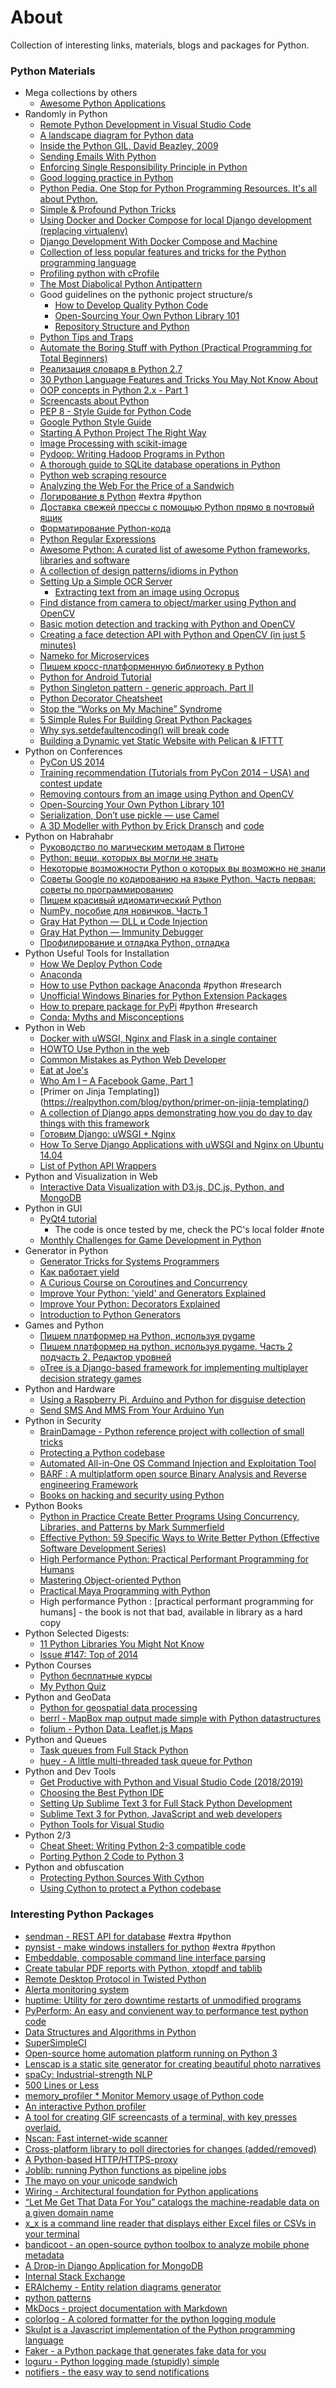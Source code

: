 # About

Collection of interesting links, materials, blogs and packages for Python.

### Python Materials

* Mega collections by others
    - [Awesome Python Applications](https://github.com/mahmoud/awesome-python-applications)
* Randomly in Python
    - [Remote Python Development in Visual Studio Code](https://devblogs.microsoft.com/python/remote-python-development-in-visual-studio-code/)
    - [A landscape diagram for Python data](https://community.ibm.com/community/user/datascience/blogs/paco-nathan/2019/03/12/a-landscape-diagram-for-python-data)
    - [Inside the Python GIL, David Beazley, 2009](http://www.dabeaz.com/python/GIL.pdf)
    - [Sending Emails With Python](https://realpython.com/python-send-email/)
    - [Enforcing Single Responsibility Principle in Python](https://dev.to/wemake-services/enforcing-single-responsibility-principle-in-python-2il8)
    - [Good logging practice in Python](http://victorlin.me/posts/2012/08/26/good-logging-practice-in-python)
    - [Python Pedia. One Stop for Python Programming Resources. It's all about Python.](https://pythonpedia.com/)
    - [Simple & Profound Python Tricks](http://pansop.com/1014/)
    - [Using Docker and Docker Compose for local Django development (replacing virtualenv)](https://www.calazan.com/using-docker-and-docker-compose-for-local-django-development-replacing-virtualenv/)
    - [Django Development With Docker Compose and Machine](https://realpython.com/blog/python/django-development-with-docker-compose-and-machine/)
    - [Collection of less popular features and tricks for the Python programming language](https://github.com/brennerm/PyTricks)
    - [Profiling python with cProfile](https://ymichael.com/2014/03/08/profiling-python-with-cprofile.html)
    - [The Most Diabolical Python Antipattern](https://realpython.com/blog/python/the-most-diabolical-python-antipattern/)
    - Good guidelines on the pythonic project structure/s
        + [How to Develop Quality Python Code](https://districtdatalabs.silvrback.com/how-to-develop-quality-python-code?)
        + [Open-Sourcing Your Own Python Library 101](https://www.endgame.com/blog/open-sourcing-your-own-python-library-101)
        + [Repository Structure and Python](http://www.kennethreitz.org/essays/repository-structure-and-python)
    - [Python Tips and Traps](https://www.airpair.com/python/posts/python-tips-and-traps)
    - [Automate the Boring Stuff with Python (Practical Programming for Total Beginners)](http://automatetheboringstuff.com/)
    - [Реализация словаря в Python 2.7](http://habrahabr.ru/post/247843/)
    - [30 Python Language Features and Tricks You May Not Know About](http://sahandsaba.com/thirty-python-language-features-and-tricks-you-may-not-know.html)
    - [OOP concepts in Python 2.x - Part 1](http://lgiordani.com/blog/2014/03/05/oop-concepts-in-python-2-dot-x-part-1/)
    - [Screencasts about Python](https://www.neckbeardrepublic.com/screencasts/)
    - [PEP 8 - Style Guide for Python Code](https://www.python.org/dev/peps/pep-0008/)
    - [Google Python Style Guide](http://google-styleguide.googlecode.com/svn/trunk/pyguide.html#Naming)
    - [Starting A Python Project The Right Way](http://www.jeffknupp.com/blog/2014/02/04/starting-a-python-project-the-right-way/)
    - [Image Processing with scikit-image](http://blog.yhathq.com/posts/image-processing-with-scikit-image.html)
    - [Pydoop: Writing Hadoop Programs in Python](http://www.drdobbs.com/database/pydoop-writing-hadoop-programs-in-python/240156473)
    - [A thorough guide to SQLite database operations in Python](http://sebastianraschka.com/Articles/2014_sqlite_in_python_tutorial.html)
    - [Python web scraping resource](http://jakeaustwick.me/python-web-scraping-resource/)
    - [Analyzing the Web For the Price of a Sandwich](http://engineeringblog.yelp.com/2015/03/analyzing-the-web-for-the-price-of-a-sandwich.html)
    - [Логирование в Python](http://blog.asmadews.ru/2014/04/python.html) #extra #python
    - [Доставка свежей прессы с помощью Python прямо в почтовый ящик](http://habrahabr.ru/post/150940/)
    - [Форматирование Python-кода](http://habrahabr.ru/post/251531/)
    - [Python Regular Expressions](https://developers.google.com/edu/python/regular-expressions)
    - [Awesome Python: A curated list of awesome Python frameworks, libraries and software](https://github.com/vinta/awesome-python)
    - [A collection of design patterns/idioms in Python](https://github.com/faif/python-patterns)
    - [Setting Up a Simple OCR Server](https://realpython.com/blog/python/setting-up-a-simple-ocr-server/)
        + [Extracting text from an image using Ocropus](http://www.danvk.org/2015/01/09/extracting-text-from-an-image-using-ocropus.html)
    - [Find distance from camera to object/marker using Python and OpenCV](http://www.pyimagesearch.com/2015/01/19/find-distance-camera-objectmarker-using-python-opencv/)
    - [Basic motion detection and tracking with Python and OpenCV](http://www.pyimagesearch.com/2015/05/25/basic-motion-detection-and-tracking-with-python-and-opencv/)
    - [Creating a face detection API with Python and OpenCV (in just 5 minutes)](http://www.pyimagesearch.com/2015/05/11/creating-a-face-detection-api-with-python-and-opencv-in-just-5-minutes/)
    - [Nameko for Microservices](http://lucumr.pocoo.org/2015/4/8/microservices-with-nameko/)
    - [Пишем кросс-платформенную библиотеку в Python](http://habrahabr.ru/company/acronis/blog/)
    - [Python for Android Tutorial ](https://bytedebugger.wordpress.com/2015/01/30/python-for-android-tutorial-6-saving-and-reading-user-data/)
    - [Python Singleton pattern - generic approach. Part II](http://tech.zarmory.com/2015/02/python-singleton-pattern-generic.html?m=1)
    - [Python Decorator Cheatsheet](http://www.pydanny.com/python-decorator-cheatsheet.html)
    - [Stop the “Works on My Machine” Syndrome](http://pythonforengineers.com/stop-the-works-on-my-machine-syndrome/)
    - [5 Simple Rules For Building Great Python Packages](https://axialcorps.com/2013/08/29/5-simple-rules-for-building-great-python-packages/)
    - [Why sys.setdefaultencoding() will break code](https://anonbadger.wordpress.com/2015/06/16/why-sys-setdefaultencoding-will-break-code/)
    - [Building a Dynamic yet Static Website with Pelican & IFTTT](https://joeahand.com/archive/dynamic-site-pelican-ifttt/)
* Python on Conferences
    - [PyCon US 2014](http://pyvideo.org/category/50/pycon-us-2014)
    - [Training recommendation (Tutorials from PyCon 2014 – USA) and contest update](http://www.analyticsvidhya.com/blog/2014/04/training-recommendation-tutorials-pycon-2014-usa/)
    - [Removing contours from an image using Python and OpenCV](http://www.pyimagesearch.com/2015/02/09/removing-contours-image-using-python-opencv/)
    - [Open-Sourcing Your Own Python Library 101](https://www.endgame.com/blog/open-sourcing-your-own-python-library-101)
    - [Serialization, Don’t use pickle — use Camel](https://eev.ee/blog/2015/10/15/dont-use-pickle-use-camel/)
    - [A 3D Modeller with Python by Erick Dransch](http://aosabook.org/en/500L/a-3d-modeller.html) and [code](https://github.com/aosabook/500lines/tree/master/modeller)
* Python on Habrahabr
    - [Руководство по магическим методам в Питоне](http://habrahabr.ru/post/186608/)
    - [Python: вещи, которых вы могли не знать](http://habrahabr.ru/post/207988/)
    - [Некоторые возможности Python о которых вы возможно не знали](http://habrahabr.ru/post/196382/)
    - [Советы Google по кодированию на языке Python. Часть первая: советы по программированию](http://habrahabr.ru/post/179271/)
    - [Пишем красивый идиоматический Python](http://habrahabr.ru/post/204476/)
    - [NumPy, пособие для новичков. Часть 1](http://habrahabr.ru/post/121031/)
    - [Gray Hat Python — DLL и Code Injection](http://habrahabr.ru/post/151621/)
    - [Gray Hat Python — Immunity Debugger](http://habrahabr.ru/post/134407/)
    - [Профилирование и отладка Python, отладка](http://habrahabr.ru/company/mailru/blog/205426/)
* Python Useful Tools for Installation
    - [How We Deploy Python Code](https://nylas.com/blog/packaging-deploying-python)
    - [Anaconda](https://store.continuum.io/cshop/anaconda/)
    - [How to use Python package Anaconda](http://davebehnke.com/using-python-anaconda-distribution.html) #python #research
    - [Unofficial Windows Binaries for Python Extension Packages](http://www.lfd.uci.edu/~gohlke/pythonlibs/#scipy)
    - [How to prepare package for PyPi](http://gehrcke.de/2014/02/distributing-a-python-command-line-application/) #python #research
    - [Conda: Myths and Misconceptions](https://jakevdp.github.io/blog/2016/08/25/conda-myths-and-misconceptions/)
* Python in Web
    - [Docker with uWSGI, Nginx and Flask in a single container](https://github.com/tiangolo/uwsgi-nginx-flask-docker)
    - [HOWTO Use Python in the web](https://docs.python.org/release/2.7/howto/webservers.html)
    - [Common Mistakes as Python Web Developer](http://lucumr.pocoo.org/2010/12/24/common-mistakes-as-web-developer/)
    - [Eat at Joe's](http://mrjoes.github.io/2013/06/21/python-realtime.html)
    - [Who Am I – A Facebook Game, Part 1](https://onemorelineofcode.wordpress.com/2013/12/10/who-am-i-a-facebook-game-part-1/)
    - [Primer on Jinja Templating])(https://realpython.com/blog/python/primer-on-jinja-templating/)
    - [A collection of Django apps demonstrating how you do day to day things with this framework](https://github.com/sametmax/Django--an-app-at-a-time)
    - [Готовим Django: uWSGI + Nginx](http://alxpy.com/django-uwsgi-nginx/)
    - [How To Serve Django Applications with uWSGI and Nginx on Ubuntu 14.04](https://www.digitalocean.com/community/tutorials/how-to-serve-django-applications-with-uwsgi-and-nginx-on-ubuntu-14-04)
    - [List of Python API Wrappers](https://github.com/realpython/list-of-python-api-wrappers)
* Python and Visualization in Web
    - [Interactive Data Visualization with D3.js, DC.js, Python, and MongoDB](http://adilmoujahid.com/posts/2015/01/interactive-data-visualization-d3-dc-python-mongodb/)
* Python in GUI
    - [PyQt4 tutorial](http://zetcode.com/gui/pyqt4/)
        + The code is once tested by me, check the PC's local folder #note
    - [Monthly Challenges for Game Development in Python](https://pyweek.org/)
* Generator in Python
    - [Generator Tricks for Systems Programmers](http://dabeaz.com/generators/)
    - [Как работает yield](http://habrahabr.ru/post/132554/)
    - [A Curious Course on Coroutines and Concurrency](http://dabeaz.com/coroutines/)
    - [Improve Your Python: 'yield' and Generators Explained](http://www.jeffknupp.com/blog/2013/04/07/improve-your-python-yield-and-generators-explained/)
    - [Improve Your Python: Decorators Explained](http://www.jeffknupp.com/blog/2013/11/29/improve-your-python-decorators-explained/)
    - [Introduction to Python Generators](http://c4obi.svbtle.com/python-generators)
* Games and Python
    - [Пишем платформер на Python, используя pygame](http://habrahabr.ru/post/193888/)
    - [Пишем платформер на python, используя pygame. Часть 2 подчасть 2. Редактор уровней](http://habrahabr.ru/post/204112/)
    - [oTree is a Django-based framework for implementing multiplayer decision strategy games](https://github.com/oTree-org/otree)
* Python and Hardware
    - [Using a Raspberry Pi, Arduino and Python for disguise detection](http://www.aicbt.com/disguise-detection/)
    - [Send SMS And MMS From Your Arduino Yun](https://www.twilio.com/blog/2015/02/send-sms-and-mms-from-your-arduino-yun.html)
* Python in Security
    - [BrainDamage - Python reference project with collection of small tricks](https://github.com/mehulj94/BrainDamage)
    - [Protecting a Python codebase](http://bits.citrusbyte.com/protecting-a-python-codebase-part-2/)
    - [Automated All-in-One OS Command Injection and Exploitation Tool](https://github.com/stasinopoulos/commix)
    - [BARF : A multiplatform open source Binary Analysis and Reverse engineering Framework](https://github.com/programa-stic/barf-project)
    - [Books on hacking and security using Python](http://www.reddit.com/r/Python/comments/31q3x0/books_on_hacking_and_security_using_python/)
* Python Books
    - [Python in Practice Create Better Programs Using Concurrency, Libraries, and Patterns by Mark Summerfield](http://www.qtrac.eu/pipbook.html)
    - [Effective Python: 59 Specific Ways to Write Better Python (Effective Software Development Series)](http://www.amazon.de/gp/reader/B00TKGY0GU/ref=sib_dp_kd#reader-link)
    - [High Performance Python: Practical Performant Programming for Humans](http://www.amazon.com/High-Performance-Python-Performant-Programming/dp/1449361595/)
    - [Mastering Object-oriented Python](http://www.amazon.de/Mastering-Object-oriented-Python-Steven-Lott/dp/1783280972/)
    - [Practical Maya Programming with Python](http://www.amazon.de/Practical-Programming-Python-Robert-Galanakis/dp/)
    - High performance Python : [practical performant programming for humans] - the book is not that bad, available in library as a hard copy
* Python Selected Digests:
    - [11 Python Libraries You Might Not Know](http://blog.yhathq.com/posts/11-python-libraries-you-might-not-know.html)
    - [Issue #147: Top of 2014](http://pycoders.com/2014/)
* Python Courses
    - [Python бесплатные курсы](http://pythonworld.ru/kursy/free.html)
    - [My Python Quiz](http://www.mypythonquiz.com/)
* Python and GeoData
    - [Python for geospatial data processing](http://www.machinalis.com/blog/python-for-geospatial-data-processing/)
    - [berrl - MapBox map output made simple with Python datastructures]()
    - [folium - Python Data. Leaflet.js Maps](https://github.com/python-visualization/folium)
* Python and Queues
    - [Task queues from Full Stack Python](https://www.fullstackpython.com/task-queues.html)
    - [huey - A little multi-threaded task queue for Python](https://github.com/coleifer/huey)
* Python and Dev Tools
    - [Get Productive with Python and Visual Studio Code (2018/2019)](https://github.com/qubitron/pydemo)
    - [Choosing the Best Python IDE](http://pedrokroger.net/choosing-best-python-ide/)
    - [Setting Up Sublime Text 3 for Full Stack Python Development](https://realpython.com/blog/python/setting-up-sublime-text-3-for-full-stack-python-development/)
    - [Sublime Text 3 for Python, JavaScript and web developers](http://opensourcehacker.com/2014/03/10/sublime-text-3-for-python-javascript-and-web-developers/)
    - [Python Tools for Visual Studio](http://microsoft.github.io/PTVS/)
* Python 2/3
    -  [Cheat Sheet: Writing Python 2-3 compatible code](http://python-future.org/compatible_idioms.html)
    -  [Porting Python 2 Code to Python 3](https://docs.python.org/3/howto/pyporting.html)
* Python and obfuscation
    - [Protecting Python Sources With Cython](https://medium.com/@xpl/protecting-python-sources-using-cython-dcd940bb188e)
    - [Using Cython to protect a Python codebase](https://bucharjan.cz/blog/using-cython-to-protect-a-python-codebase.html)

### Interesting Python Packages

* [sendman - REST API for database](http://www.jeffknupp.com/blog/2014/04/12/great-products-seem-obvious-in-retrospect/) #extra #python
* [pynsist  - make windows installers for python](http://pynsist.readthedocs.org/en/latest/) #extra #python
* [Embeddable, composable command line interface parsing](https://github.com/willyg302/clip.py)
* [Create tabular PDF reports with Python, xtopdf and tablib](http://jugad2.blogspot.de/2014/12/create-tabular-pdf-reports-with-python.html)
* [Remote Desktop Protocol in Twisted Python](https://github.com/citronneur/rdpy)
* [Alerta monitoring system](https://github.com/guardian/alerta)
* [huptime: Utility for zero downtime restarts of unmodified programs](https://github.com/amscanne/huptime)
* [PyPerform: An easy and convienent way to performance test python code](https://github.com/lobocv/pyperform)
* [Data Structures and Algorithms in Python](https://github.com/prakhar1989/Algorithms)
* [SuperSimpleCI](https://github.com/aosabook/500lines/tree/master/ci)
* [Open-source home automation platform running on Python 3](https://github.com/balloob/home-assistant)
* [Lenscap is a static site generator for creating beautiful photo narratives](https://github.com/honza/lenscap)
* [spaCy: Industrial-strength NLP](http://honnibal.github.io/spaCy/)
* [500 Lines or Less](https://github.com/aosabook/500lines)
* [memory_profiler * Monitor Memory usage of Python code](https://github.com/fabianp/memory_profiler)
* [An interactive Python profiler](https://github.com/what-studio/profiling)
* [A tool for creating GIF screencasts of a terminal, with key presses overlaid.](https://github.com/KeyboardFire/mkcast)
* [Nscan: Fast internet-wide scanner](https://github.com/OffensivePython/Nscan)
* [Cross-platform library to poll directories for changes (added/removed)](https://github.com/ayancey/dirmon)
* [A Python-based HTTP/HTTPS-proxy](https://github.com/SwiperProxy/swiperproxy)
* [Joblib: running Python functions as pipeline jobs](https://pythonhosted.org/joblib/)
* [The mayo on your unicode sandwich](https://github.com/eyalr/unicode_mayo)
* [Wiring - Architectural foundation for Python applications](https://github.com/msiedlarek/wiring)
* [“Let Me Get That Data For You” catalogs the machine-readable data on a given domain name](https://github.com/opendata/lmgtdfy)
* [x_x is a command line reader that displays either Excel files or CSVs in your terminal](https://github.com/kristianperkins/x_x)
* [bandicoot - an open-source python toolbox to analyze mobile phone metadata](http://bandicoot.mit.edu/)
* [A Drop-in Django Application for MongoDB](https://github.com/videntity/django-djmongo)
* [Internal Stack Exchange](https://github.com/Ranlevi/InternalSE)
* [ERAlchemy  - Entity relation diagrams generator](https://github.com/Alexis-benoist/eralchemy)
* [python patterns](https://github.com/faif/python-patterns)
* [MkDocs - project documentation with Markdown](https://github.com/mkdocs/mkdocs/)
* [colorlog - A colored formatter for the python logging module](https://github.com/borntyping/python-colorlog)
* [Skulpt is a Javascript implementation of the Python programming language](https://github.com/skulpt/skulpt)
* [Faker - a Python package that generates fake data for you](https://github.com/joke2k/faker)
* [loguru - Python logging made (stupidly) simple](https://github.com/Delgan/loguru)
* [notifiers - the easy way to send notifications ](https://github.com/notifiers/notifiers)
